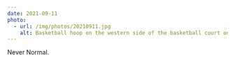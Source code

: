 ```yaml
---
date: 2021-09-11
photo:
  - url: /img/photos/20210911.jpg
    alt: Basketball hoop on the western side of the basketball court on Brighton beach. Behind and aligned with the hoop, the I360 is ascending.
---
```


Never Normal.
